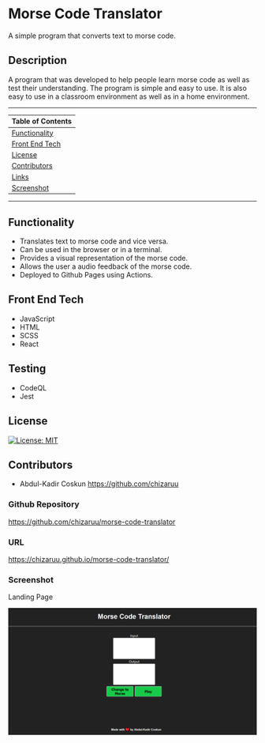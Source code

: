 # Morse Code Translator

A simple program that converts text to morse code.

## Description

A program that was developed to help people learn morse code as well as test their understanding. The program is simple and easy to use. It is also easy to use in a classroom environment as well as in a home environment.

---

| Table of Contents               |
| ------------------------------- |
| [Functionality](#Functionality) |
| [Front End Tech](#FrontEndTech) |
| [License](#License)             |
| [Contributors](#Contributors)   |
| [Links](#Links)                 |
| [Screenshot](#Screenshot)       |

---

## Functionality

-   Translates text to morse code and vice versa.
-   Can be used in the browser or in a terminal.
-   Provides a visual representation of the morse code.
-   Allows the user a audio feedback of the morse code.
-   Deployed to Github Pages using Actions.

## Front End Tech

-   JavaScript
-   HTML
-   SCSS
-   React

## Testing

-   CodeQL
-   Jest

## License

[![License: MIT](https://img.shields.io/badge/License-MIT-yellow.svg)](https://opensource.org/licenses/MIT)

## Contributors

-   Abdul-Kadir Coskun <https://github.com/chizaruu>

### Github Repository

<https://github.com/chizaruu/morse-code-translator>

### URL

<https://chizaruu.github.io/morse-code-translator/>

### Screenshot

Landing Page

![landing](./public/images/landing.png)
